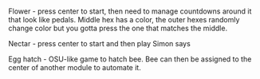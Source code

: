 #

Flower - press center to start, then need to manage countdowns around it that look like pedals. Middle hex has a color, the outer hexes randomly change color but you gotta press the one that matches the middle.

Nectar - press center to start and then play Simon says

Egg hatch - OSU-like game to hatch bee. Bee can then be assigned to the center of another module to automate it.
